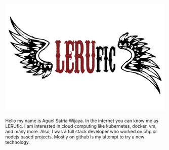 ![logo](https://raw.githubusercontent.com/LERUfic/LERUfic/master/logo.png "LERUfic")
---
Hello my name is Aguel Satria Wijaya. In the internet you can know me as LERUfic. I am interested in cloud computing like kubernetes, docker, vm, and many more. Also, I was a full stack developer who worked on php or nodejs based projects. Mostly on github is my attempt to try a new technology.
